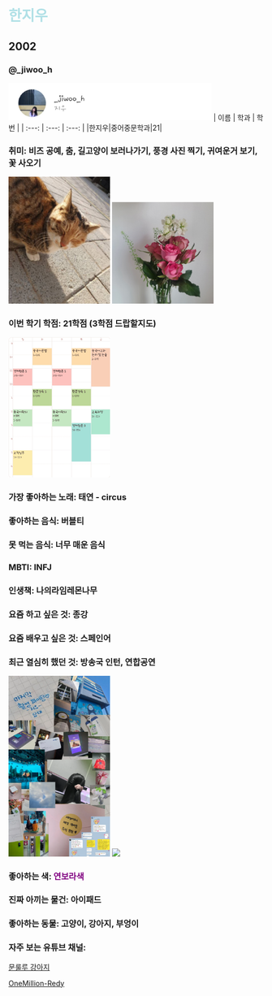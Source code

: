 # <span style="color:powderblue; font-weight:800">한지우</span>
## 2002
### @_jiwoo_h
<img src="./jiwoo/insta.jpg" width="400px"></img>
| 이름 | 학과 | 학번 |
| :---: | :---: | :---: |
|한지우|중어중문학과|21|


### **취미**: 비즈 공예, 춤, 길고양이 보러나가기, 풍경 사진 찍기, 귀여운거 보기, 꽃 사오기
<img src="./jiwoo/KakaoTalk_20230307_201503395.jpg" width="200px" height="250px"></img>
<img src="./jiwoo/flower.jpg" width="200px"></img>
### **이번 학기 학점**: 21학점 (3학점 드랍할지도)
<img src="./jiwoo/시간표.jpg" width="200px"></img>
### **가장 좋아하는 노래**:  태연 - circus
### **좋아하는 음식**: 버블티
### **못 먹는 음식**: 너무 매운 음식
### **MBTI**: INFJ
### **인생책**: 나의라임레몬나무
### **요즘 하고 싶은 것**: 종강
### **요즘 배우고 싶은 것**: 스페인어
### **최근 열심히 했던 것**: 방송국 인턴, 연합공연
<img src="./jiwoo/KakaoTalk_20230307_204246821.webp" width="200px"></img>
<img src="./jiwoo/KakaoTalk_20230307_204246821_01.jpg" width="200px"></img>
### **좋아하는 색**: <span style="color:purple">연보라색</span>
### **진짜 아끼는 물건**: 아이패드
### **좋아하는 동물**: 고양이, 강아지, 부엉이
### **자주 보는 유튜브 채널**: 
[문룰루 강아지](https://www.youtube.com/@user-zu1yy6os3r "문룰루")

[OneMillion-Redy](https://www.youtube.com/watch?v=pYcuUeCFX08 "1Million")



